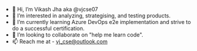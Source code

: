 - 👋 Hi, I’m Vikash Jha aka @vjcse07
- 👀 I’m interested in analyzing, strategising, and testing products.
- 🌱 I’m currently learning Azure DevOps e2e implementation and strive to do a successful certification.
- 💞️ I’m looking to collaborate on "help me learn code".
- 📫 Reach me at - vj_cse@outlook.com

<!---
vjcse07/vjcse07 is a ✨ special ✨ repository because its `README.md` (this file) appears on your GitHub profile.
You can click the Preview link to take a look at your changes.
--->
